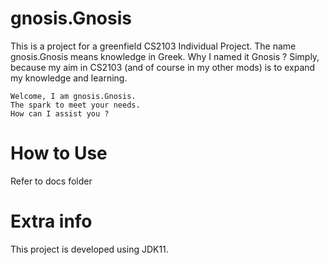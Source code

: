 
# gnosis.Gnosis
This is a project for a greenfield CS2103 Individual Project.
The name gnosis.Gnosis means knowledge in Greek. 
Why I named it Gnosis ? 
Simply, because my aim in CS2103 (and of course in my other mods) is to expand my knowledge and learning.
```
Welcome, I am gnosis.Gnosis.
The spark to meet your needs.
How can I assist you ?
```

# How to Use
Refer to docs folder

# Extra info
This project is developed using JDK11.
